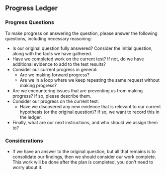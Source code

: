 ## Progress Ledger

### Progress Questions

To make progress on answering the question, please answer the following questions, including necessary reasoning:

- Is our original question fully answered? Consider the initial question, along with the facts we have gathered.
- Have we completed work on the current test? If not, do we have additional evidence to add to the test results?
- Consider our current progress in general:
  - Are we making forward progress?
  - Are we in a loop where we keep repeating the same request without making progress?
- Are we encountering issues that are preventing us from making progress? If so, please describe them.
- Consider our progress on the current test:
  - Have we discovered any new evidence that is relevant to our current hypothesis (or the original question)? If so, we want to record this in the ledger.
- Finally, what are our next instructions, and who should we assign them to?

### Considerations

- If we have an answer to the original question, but all that remains is to consolidate our findings, then we should consider our work complete. This work will be done after the plan is completed, you don't need to worry about it.


